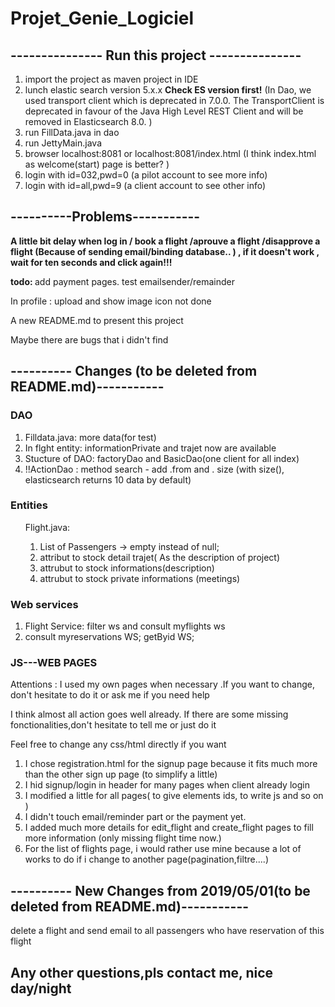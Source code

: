 # Projet_Genie_Logiciel

<h2>--------------- Run this project ---------------</h2>
<ol>
    <li>import the project as maven project in IDE</li>
    <li>lunch elastic search version 5.x.x <b>Check ES version first!</b> (In Dao, we used transport client which is deprecated in 7.0.0. The TransportClient is deprecated in favour of the Java High Level REST Client and will be removed in Elasticsearch 8.0. )</li>
    <li>run FillData.java in dao</li>
    <li> run JettyMain.java</li>
     <li>browser localhost:8081 or localhost:8081/index.html (I think index.html as welcome(start) page is better? )</li>
     <li>login with id=032,pwd=0 (a pilot account to see more info)</li>
     <li>login with id=all,pwd=9 (a client account to see other info)</li>
  </ol>
  
 <h2>----------Problems-----------</h2>
<p><b>  A little bit delay when log in / book a flight /aprouve a flight /disapprove a flight (Because of sending email/binding database.. ) , if it doesn't work , wait for ten seconds and click again!!!</b></p>
<p><b>todo: </b> add payment pages. test emailsender/remainder</p>
<p>In profile : upload and show image icon not done </p>
<p>A new README.md to present this project </p>
<p>Maybe there are bugs that i didn't find </p>

 <h2>---------- Changes (to be deleted from README.md)-----------</h2>
  <h3>DAO </h3>
 <ol>
    <li>Filldata.java: more data(for test)</li>
    <li>In flght entity: informationPrivate and trajet now are available</li>
    <li> Stucture of DAO: factoryDao and BasicDao(one client for all index)</li>
     <li>!!ActionDao : method search - add .from and . size (with size(), elasticsearch returns 10 data by default)</li>
  </ol>
  <h3>Entities</h3>
 <ol>
   Flight.java: <ol> <li>List of Passengers -> empty instead of null; </li>
    <li>attribut <trajet> to stock detail trajet( As the description of project)</li>
    <li>attrubut <info> to stock informations(description)</li>
    <li>attrubut <infoPrivate> to stock private informations (meetings)</li>
    </ol>
   </ol>
     
 <h3>Web services</h3>
 <ol>
    <li>Flight Service: filter ws and consult myflights ws </li>
    <li>consult myreservations WS; getByid WS; </li>
  </ol>
  
  <h3>JS---WEB PAGES</h3>
  <p>Attentions : I used my own pages when necessary .If you want to change, don't hesitate to do it or ask me if you need help</p>
  <p>I think almost all action goes well already. If there are some missing fonctionalities,don't hesitate to tell me or just do it </p>
  <p>Feel free to change any css/html directly if you want</p>
  <ol>
    <li> I chose registration.html for the signup page because it fits much more than the other sign up page (to simplify a little)</li>
    <li> I hid signup/login in header for many pages when client already login </li>
    <li> I modified a little for all pages( to give elements ids, to write js and so on )</li>
    <li> I didn't touch email/reminder part or the payment yet.</li>
    <li> I added much more details for edit_flight and create_flight pages to fill more information (only missing flight time now.) </li>
    <li> For the list of flights page, i would rather use mine because a lot of works to do if i change to another page(pagination,filtre....) </li>
  </ol>
 <h2>---------- New Changes from 2019/05/01(to be deleted from README.md)-----------</h2>
    <p>delete a flight and send email to all passengers who have reservation of this flight</p>
<h2> Any other questions,pls contact me, nice day/night </h2>
